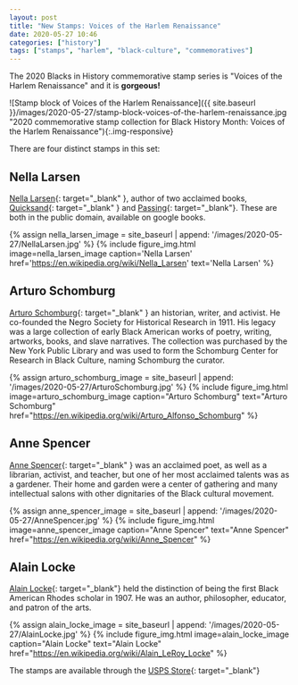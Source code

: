 ```yaml
---
layout: post
title: "New Stamps: Voices of the Harlem Renaissance"
date: 2020-05-27 10:46
categories: ["history"]
tags: ["stamps", "harlem", "black-culture", "commemoratives"]
---
```


The 2020 Blacks in History commemorative stamp series is "Voices of the Harlem Renaissance" and it is **gorgeous!**

![Stamp block of Voices of the Harlem Renaissance]({{ site.baseurl }}/images/2020-05-27/stamp-block-voices-of-the-harlem-renaissance.jpg "2020 commemorative stamp collection for Black History Month: Voices of the Harlem Renaissance"){:.img-responsive}

There are four distinct stamps in this set:

## Nella Larsen

[Nella Larsen](https://en.wikipedia.org/wiki/Nella_Larsen "Biography of Nella Larsen on Wikipedia"){: target="_blank" }, author of two acclaimed books, [Quicksand](https://www.google.com/books/edition/Quicksand/LDw1AwAAQBAJ?hl=en&gbpv=0){: target="_blank" } and [Passing](https://www.google.com/books/edition/Passing/5EGuDwAAQBAJ?hl=en&gbpv=0){: target="_blank"}. These are both in the public domain, available on google books.

{% assign nella_larsen_image = site_baseurl | append: '/images/2020-05-27/NellaLarsen.jpg' %}
{% include figure_img.html image=nella_larsen_image caption='Nella Larsen' href='https://en.wikipedia.org/wiki/Nella_Larsen' text='Nella Larsen' %}

## Arturo Schomburg

[Arturo Schomburg](https://en.wikipedia.org/wiki/Arturo_Alfonso_Schomburg "Biography of Arturo Alphonse Schomburg on Wikipedia"){: target="_blank" } an historian, writer, and activist. He co-founded the Negro Society for Historical Research in 1911. His legacy was a large collection of early Black American works of poetry, writing, artworks, books, and slave narratives. The collection was purchased by the New York Public Library and was used to form the Schomburg Center for Research in Black Culture, naming Schomburg the curator.

{% assign arturo_schomburg_image = site_baseurl | append: '/images/2020-05-27/ArturoSchomburg.jpg' %}
{% include figure_img.html image=arturo_schomburg_image caption="Arturo Schomburg" text="Arturo Schomburg" href="https://en.wikipedia.org/wiki/Arturo_Alfonso_Schomburg" %}

## Anne Spencer

[Anne Spencer](https://en.wikipedia.org/wiki/Anne_Spencer "Biography of Anne Spencer on Wikipedia"){: target="_blank" } was an acclaimed poet, as well as a librarian, activist, and teacher, but one of her most acclaimed talents was as a gardener. Their home and garden were a center of gathering and many intellectual salons with other dignitaries of the Black cultural movement.

{% assign anne_spencer_image = site_baseurl | append: '/images/2020-05-27/AnneSpencer.jpg' %}
{% include figure_img.html image=anne_spencer_image caption="Anne Spencer" text="Anne Spencer" href="https://en.wikipedia.org/wiki/Anne_Spencer" %}

## Alain Locke

[Alain Locke](https://en.wikipedia.org/wiki/Alain_LeRoy_Locke "Biography of Alain Locke on Wikipedia"){: target="_blank"} held the distinction of being the first Black American Rhodes scholar in 1907. He was an author, philosopher, educator, and patron of the arts. 

{% assign alain_locke_image = site_baseurl | append: '/images/2020-05-27/AlainLocke.jpg' %}
{% include figure_img.html image=alain_locke_image caption="Alain Locke" text="Alain Locke" href="https://en.wikipedia.org/wiki/Alain_LeRoy_Locke" %}

The stamps are available through the [USPS Store](https://store.usps.com/store/results?Ntt=Voices+of+the+Harlem+Renaissance&_requestid=888758){: target="_blank"} 
